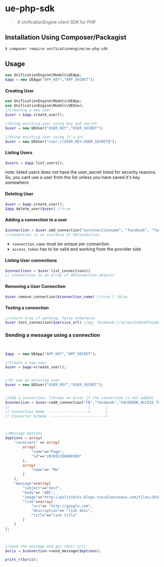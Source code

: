 # ue-php-sdk 
> A UnificationEngine client SDK for PHP

## Installation Using Composer/Packagist

```sh
$ composer require unificationengine/ue-php-sdk
```

## Usage

```php
use UnificationEngine\Models\UEApp;
$app = new UEApp("APP_KEY","APP_SECRET");
```

#### Creating User
```php
use UnificationEngine\Models\UEApp;
use UnificationEngine\Models\UEUser;
//Creating a new user
$user = $app.create_user();

//Using existing user using key and secret
$user = new UEUser("USER_KEY","USER_SECRET");

//Using existing user using it's uri
$user = new UEUser("user://USER_KEY:USER_SECRET@");


```

#### Listing Users
```php
$users = $app.list_users();
```
note: listed users does not have the user_secret listed for security reasons. So, you cant use a user from the list unless you have saved it's key somewhere

#### Deleting User
```php
$user = $app.create_user();
$app.delete_user($user) //true
```

#### Adding a connection to a user
```php
$connection = $user.add_connection("myconnectionname", "facebook", "facebook_access_token");
//connection is an instance of UEConnection
```

- `connection_name` must be unique per connection.
- `access_token` has to be valid and working from the provider side


#### Listing User connections
```php
$connections = $user.list_connections()
// connections is an array of UEConnection objects
```
#### Removing a User Connection
```php
$user.remove_connection($connection_name) //true | false
```

#### Testing a connection
```php
//return true if working, false otherwise
$user.test_connection($service_url) //eg: facebook://accesstoken@facebook.com
```

### Sending a message using a connection
```php


$app  = new UEApp("APP_KEY","APP_SECRET");

//Create a new user
$user = $app->create_user();


//Or use an existing user
$user = new UEUser("USER_KEY","USER_SECRET");


//Add a connection. (throws an error if the connection is not added)
$connection = $user->add_connection("FB","facebook","FACEBOOK_ACCESS_TOKEN");
//                                    |       |
// Connection Name  ------------------+       |
// Connector Scheme  -------------------------+



//Message Options
$options = array(
    "receivers" => array(
        array(
            "name"=>"Page",
            "id"=>"283031198486599"
        ),
        array(
            "name"=> "Me"
        )
    ),
    "message"=>array(
        "subject"=>"test",
        "body"=> "ABC",
        "image"=>"http://politibits.blogs.tuscaloosanews.com/files/2010/07/sanford_big_dummy_navy_shirt.jpg",
        "link"=>array(
            "uri"=> "http://google.com",
            "description"=> "link desc",
            "title"=>"link title"
        )
    )
);



//Send the message and get their uris
$uris = $connection->send_message($options);

print_r($uris);
